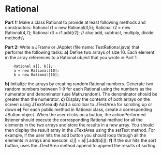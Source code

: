 # Rational
**Part 1:**
Make a class Rational to provide at least following methods and constructors:
Rational r1 = new Rational(3,5);
Rational r2 = new Rational(4,7);
Rational r3 = r1.add(r2);
// also add, subtract, multiply, divide methods\

**Part 2:**
Write a JFrame or JApplet (file name: TestRational.java) that performs the following tasks:
  **a)** Define two arrays of size 10. Each element in the array references to a Rational object that you wrote in Part 1.
  
        Rational a[], b[];
        a = new Rational[10];
        b = new Rational[10];
        
  **b)** Initialize the arrays by creating random Rational numbers. Generate two random numbers between 1-9 for each Rational using the numbers as the numerator and denominator (use Math.random). The denominator should be greater than the numerator.
  **c)** Display the contents of both arrays on the screen using JTextArea
  **d)** Add a scrollbar to JTextArea for scrolling up or down
  **e)** For each public method in Rational class, create a corresponding JButton object. When the user clicks on a button, the actionPerformed listener should execute the corresponding Rational method for all the elements in the two arrays and store the results in a new array. You should then display the result array in the JTextArea using the setText method. For example, if the user hits the add button you should loop through all the elements in arrays and execute: c[i] = a[i].add(b[i]);
  **f)** If the sur hits the sort button, uses the JTextArea method append to append the results of sorting
